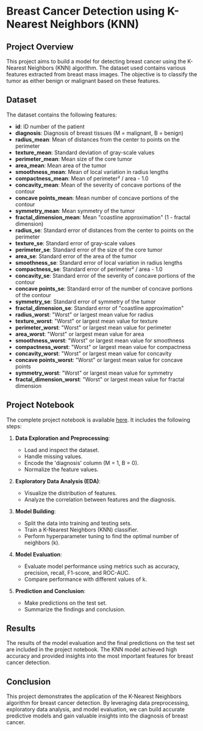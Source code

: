 # Breast Cancer Detection using K-Nearest Neighbors (KNN)

## Project Overview

This project aims to build a model for detecting breast cancer using the K-Nearest Neighbors (KNN) algorithm. The dataset used contains various features extracted from breast mass images. The objective is to classify the tumor as either benign or malignant based on these features.

## Dataset

The dataset contains the following features:

- **id**: ID number of the patient
- **diagnosis**: Diagnosis of breast tissues (M = malignant, B = benign)
- **radius_mean**: Mean of distances from the center to points on the perimeter
- **texture_mean**: Standard deviation of gray-scale values
- **perimeter_mean**: Mean size of the core tumor
- **area_mean**: Mean area of the tumor
- **smoothness_mean**: Mean of local variation in radius lengths
- **compactness_mean**: Mean of perimeter² / area - 1.0
- **concavity_mean**: Mean of the severity of concave portions of the contour
- **concave points_mean**: Mean number of concave portions of the contour
- **symmetry_mean**: Mean symmetry of the tumor
- **fractal_dimension_mean**: Mean "coastline approximation" (1 - fractal dimension)
- **radius_se**: Standard error of distances from the center to points on the perimeter
- **texture_se**: Standard error of gray-scale values
- **perimeter_se**: Standard error of the size of the core tumor
- **area_se**: Standard error of the area of the tumor
- **smoothness_se**: Standard error of local variation in radius lengths
- **compactness_se**: Standard error of perimeter² / area - 1.0
- **concavity_se**: Standard error of the severity of concave portions of the contour
- **concave points_se**: Standard error of the number of concave portions of the contour
- **symmetry_se**: Standard error of symmetry of the tumor
- **fractal_dimension_se**: Standard error of "coastline approximation"
- **radius_worst**: "Worst" or largest mean value for radius
- **texture_worst**: "Worst" or largest mean value for texture
- **perimeter_worst**: "Worst" or largest mean value for perimeter
- **area_worst**: "Worst" or largest mean value for area
- **smoothness_worst**: "Worst" or largest mean value for smoothness
- **compactness_worst**: "Worst" or largest mean value for compactness
- **concavity_worst**: "Worst" or largest mean value for concavity
- **concave points_worst**: "Worst" or largest mean value for concave points
- **symmetry_worst**: "Worst" or largest mean value for symmetry
- **fractal_dimension_worst**: "Worst" or largest mean value for fractal dimension

## Project Notebook

The complete project notebook is available [here](https://github.com/YourUsername/Breast-Cancer-Detection/blob/main/Breast_Cancer_Detection_KNN.ipynb). It includes the following steps:

1. **Data Exploration and Preprocessing**:
    - Load and inspect the dataset.
    - Handle missing values.
    - Encode the 'diagnosis' column (M = 1, B = 0).
    - Normalize the feature values.

2. **Exploratory Data Analysis (EDA)**:
    - Visualize the distribution of features.
    - Analyze the correlation between features and the diagnosis.

3. **Model Building**:
    - Split the data into training and testing sets.
    - Train a K-Nearest Neighbors (KNN) classifier.
    - Perform hyperparameter tuning to find the optimal number of neighbors (k).

4. **Model Evaluation**:
    - Evaluate model performance using metrics such as accuracy, precision, recall, F1-score, and ROC-AUC.
    - Compare performance with different values of k.

5. **Prediction and Conclusion**:
    - Make predictions on the test set.
    - Summarize the findings and conclusion.

## Results

The results of the model evaluation and the final predictions on the test set are included in the project notebook. The KNN model achieved high accuracy and provided insights into the most important features for breast cancer detection.

## Conclusion

This project demonstrates the application of the K-Nearest Neighbors algorithm for breast cancer detection. By leveraging data preprocessing, exploratory data analysis, and model evaluation, we can build accurate predictive models and gain valuable insights into the diagnosis of breast cancer.
